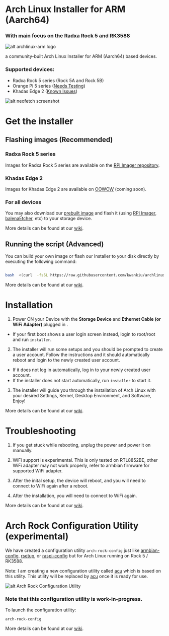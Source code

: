 # Arch Linux Installer for ARM (Aarch64)
### With main focus on the Radxa Rock 5 and RK3588

![alt archlinux-arm logo](https://archlinuxarm.org/public/images/alarm.png)

a community-built Arch Linux Installer for ARM (Aarch64) based devices.

### Supported devices:
- Radxa Rock 5 series (Rock 5A and Rock 5B)
- Orange Pi 5 series ([Needs Testing](https://github.com/kwankiu/archlinux-installer-rock5/discussions))
- Khadas Edge 2 ([Known Issues](https://github.com/kwankiu/archlinux-installer-rock5/wiki/General#edge2-known-issues))

  

![alt neofetch screenshot](https://i.imgur.com/3ynZCthl.png)

  

# Get the installer

  

## Flashing images (Recommended)

### Radxa Rock 5 series

Images for Radxa Rock 5 series are available on the [RPI Imager repository](https://forum.radxa.com/t/i-made-a-community-images-repository-for-rpi-imager/20080).

### Khadas Edge 2

Images for Khadas Edge 2 are available on [OOWOW](https://docs.khadas.com/software/oowow/getting-started) (coming soon).

### For all devices
You may also download our [prebuilt image](https://github.com/kwankiu/archlinux-installer-rock5/releases/latest) and flash it (using [RPI Imager](https://www.raspberrypi.com/software/), [balenaEtcher](https://etcher.balena.io/), etc) to your storage device.

  More details can be found at our [wiki](https://github.com/kwankiu/archlinux-installer-rock5/wiki/Get-the-installer).

## Running the script (Advanced)

You can build your own image or flash our Installer to your disk directly by executing the following command:

```bash

bash  <(curl  -fsSL https://raw.githubusercontent.com/kwankiu/archlinux-installer-rock5/main/archlinux-installer)

```

  More details can be found at our [wiki](https://github.com/kwankiu/archlinux-installer-rock5/wiki/Advanced).

# Installation

1. Power ON your Device with the **Storage Device** and **Ethernet Cable (or WiFi Adapter)** plugged in .  
- If your first boot shows a user login screen instead, login to root/root and run `installer`.

2. The installer will run some setups and you should be prompted to create a user account. Follow the instructions and it should automatically reboot and login to the newly created user account.
- If it does not log in automatically, log in to your newly created user account. 
- If the installer does not start automatically, run `installer` to start it.

3. The installer will guide you through the installation of Arch Linux with your desired Settings, Kernel, Desktop Environment, and Software, Enjoy!

More details can be found at our [wiki](https://github.com/kwankiu/archlinux-installer-rock5/wiki/Installation).

# Troubleshooting

1. If you get stuck while rebooting, unplug the power and power it on manually.

2. WiFi support is experimental. This is only tested on RTL8852BE, other WiFi adapter may not work properly, refer to armbian firmware for supported WiFi adapter.

3. After the inital setup, the device will reboot, and you will need to connect to WiFi again after a reboot.

4. After the installation, you will need to connect to WiFi again.

  More details can be found at our [wiki](https://github.com/kwankiu/archlinux-installer-rock5/wiki/General#troubleshooting).


# Arch Rock Configuration Utility (experimental)

We have created a configuration utility `arch-rock-config` just like [armbian-config](https://github.com/armbian/config), [rsetup](https://docs.radxa.com/en/radxa-os/rsetup/rsetup-tool), or [raspi-config](https://www.raspberrypi.com/documentation/computers/configuration.html) but for Arch Linux running on Rock 5 / RK3588.

Note: I am creating a new configuration utility called [acu](https://github.com/kwankiu/acu) which is based on this utility. This utility will be replaced by [acu](https://github.com/kwankiu/acu) once it is ready for use.

![alt Arch Rock Configuration Utility](https://i.imgur.com/bccc10d.png)

### Note that this configuration utility is work-in-progress.

  To launch the configuration utility:

```
arch-rock-config
```

More details can be found at our [wiki](https://github.com/kwankiu/archlinux-installer-rock5/wiki/General#troubleshooting).